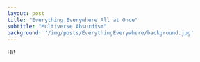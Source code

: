 ```yaml
---
layout: post
title: "Everything Everywhere All at Once"
subtitle: "Multiverse Absurdism"
background: '/img/posts/EverythingEverywhere/background.jpg'
---
```


Hi! 